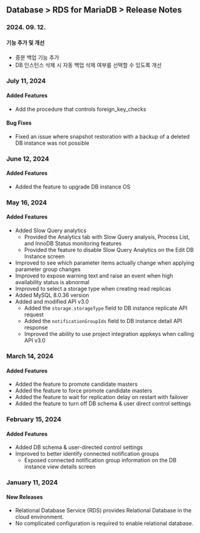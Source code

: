 ## Database > RDS for MariaDB > Release Notes

### 2024. 09. 12.

#### 기능 추가 및 개선

* 증분 백업 기능 추가
* DB 인스턴스 삭제 시 자동 백업 삭제 여부를 선택할 수 있도록 개선

### July 11, 2024

#### Added Features

* Add the procedure that controls foreign_key_checks

#### Bug Fixes

* Fixed an issue where snapshot restoration with a backup of a deleted DB instance was not possible

### June 12, 2024

#### Added Features

* Added the feature to upgrade DB instance OS

### May 16, 2024

#### Added Features

* Added Slow Query analytics
  * Provided the Analytics tab with Slow Query analysis, Process List, and InnoDB Status monitoring features
  * Provided the feature to disable Slow Query Analytics on the Edit DB Instance screen
* Improved to see which parameter items actually change when applying parameter group changes
* Improved to expose warning text and raise an event when high availability status is abnormal
* Improved to select a storage type when creating read replicas
* Added MySQL 8.0.36 version
* Added and modified API v3.0
  * Added the `storage.storageType` field to DB instance replicate API request
  * Added the `notificationGroupIds` field to DB instance detail API response
  * Improved the ability to use project integration appkeys when calling API v3.0

### March 14, 2024

#### Added Features

* Added the feature to promote candidate masters
* Added the feature to force promote candidate masters
* Added the feature to wait for replication delay on restart with failover
* Added the feature to turn off DB schema & user direct control settings

### February 15, 2024

#### Added Features

* Added DB schema & user-directed control settings
* Improved to better identify connected notification groups
    * Exposed connected notification group information on the DB instance view details screen

### January 11, 2024

#### New Releases

- Relational Database Service (RDS) provides Relational Database in the cloud environment.
- No complicated configuration is required to enable relational database.
